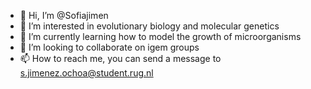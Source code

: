- 👋 Hi, I’m @Sofiajimen
- 👀 I’m interested in evolutionary biology and molecular genetics
- 🌱 I’m currently learning how to model the growth of microorganisms
- 💞️ I’m looking to collaborate on igem groups
- 📫 How to reach me, you can send a message to s.jimenez.ochoa@student.rug.nl

<!---
Sofiajimen/Sofiajimen is a ✨ special ✨ repository because its `README.md` (this file) appears on your GitHub profile.
You can click the Preview link to take a look at your changes.
--->
